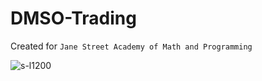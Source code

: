 # DMSO-Trading
Created for `Jane Street Academy of Math and Programming`


![s-l1200](https://github.com/user-attachments/assets/0bfbedb1-65b2-4b39-8fd2-79e624cdddc2)
